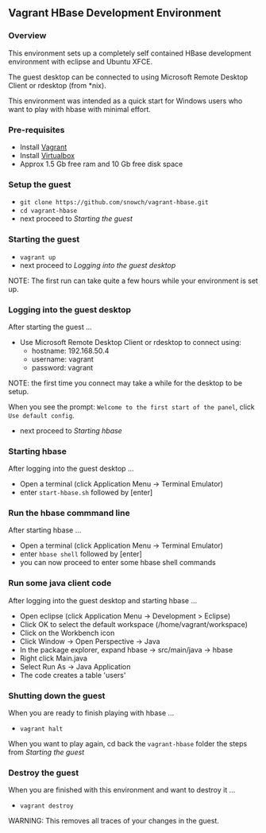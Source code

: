 ## Vagrant HBase Development Environment

### Overview

This environment sets up a completely self contained HBase development environment with eclipse and Ubuntu XFCE.

The guest desktop can be connected to using Microsoft Remote Desktop Client or rdesktop (from *nix).

This environment was intended as a quick start for Windows users who want to play with hbase with minimal effort.

###  Pre-requisites

- Install [Vagrant](https://www.vagrantup.com/downloads.html)
- Install [Virtualbox](https://www.virtualbox.org/wiki/Downloads)
- Approx 1.5 Gb free ram and 10 Gb free disk space

### Setup the guest

- ```git clone https://github.com/snowch/vagrant-hbase.git```
- ```cd vagrant-hbase```
- next proceed to *Starting the guest*

### Starting the guest

- ```vagrant up```
-  next proceed to *Logging into the guest desktop*

NOTE: The first run can take quite a few hours while your environment is set up.

### Logging into the guest desktop

After starting the guest ...

- Use Microsoft Remote Desktop Client or rdesktop to connect using:
  - hostname: 192.168.50.4
  - username: vagrant
  - password: vagrant

NOTE: the first time you connect may take a while for the desktop to be setup.

When you see the prompt: ```Welcome to the first start of the panel```, click ```Use default config```.

- next proceed to *Starting hbase*

### Starting hbase

After logging into the guest desktop ...

- Open a terminal (click Application Menu -> Terminal Emulator)
- enter ```start-hbase.sh``` followed by [enter]


### Run the hbase commmand line

After starting hbase ...

- Open a terminal (click Application Menu -> Terminal Emulator)
- enter ```hbase shell``` followed by [enter]
- you can now proceed to enter some hbase shell commands

### Run some java client code

After logging into the guest desktop and starting hbase ...

- Open eclipse (click Application Menu -> Development > Eclipse)
- Click OK to select the default workspace (/home/vagrant/workspace)
- Click on the Workbench icon
- Click Window -> Open Perspective -> Java
- In the package explorer, expand hbase -> src/main/java -> hbase
- Right click Main.java
- Select Run As -> Java Application
- The code creates a table 'users'

### Shutting down the guest

When you are ready to finish playing with hbase ...

- ```vagrant halt```

When you want to play again, cd back the ```vagrant-hbase``` folder the steps from *Starting the guest*

### Destroy the guest

When you are finished with this environment and want to destroy it ...

- ```vagrant destroy```

WARNING: This removes all traces of your changes in the guest.

